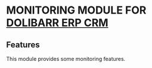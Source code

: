 # MONITORING MODULE FOR <a href="https://www.dolibarr.org">DOLIBARR ERP CRM</a>

## Features

This module provides some monitoring features.